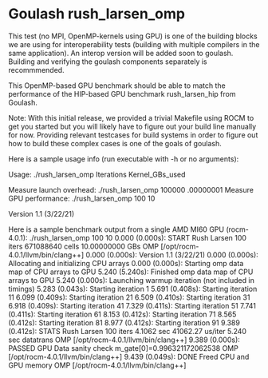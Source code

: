 # Goulash rush_larsen_omp

This test (no MPI, OpenMP-kernels using GPU) is one of the building blocks we are using
for interoperability tests (building with multiple compilers in the same
application). An interop version will be added soon to goulash.
Building and verifying the goulash components separately is recommmended.

This OpenMP-based GPU benchmark should be able to match the performance
of the HIP-based GPU benchmark rush_larsen_hip from Goulash.

Note: With this initial release, we provided a trivial Makefile using 
ROCM to get you started but you will likely have to figure
out your build line manually for now.   Providing relevant testcases 
for build systems in order to figure out how to build these complex 
cases is one of the goals of goulash.

Here is a sample usage info (run executable with -h or no arguments):

Usage: ./rush_larsen_omp  Iterations  Kernel_GBs_used

Measure launch overhead: ./rush_larsen_omp 100000 .00000001
Measure GPU performance: ./rush_larsen_omp    100 10

Version 1.1 (3/22/21)

Here is a sample benchmark output from a single AMD MI60 GPU (rocm-4.0.1):
./rush_larsen_omp 100 10
  0.000 (0.000s): START Rush Larsen 100 iters 671088640 cells 10.00000000 GBs OMP [/opt/rocm-4.0.1/llvm/bin/clang++]
  0.000 (0.000s): Version 1.1 (3/22/21)
  0.000 (0.000s): Allocating and initializing CPU arrays
  0.000 (0.000s): Starting omp data map of CPU arrays to GPU
  5.240 (5.240s): Finished omp data map of CPU arrays to GPU
  5.240 (0.000s): Launching warmup iteration (not included in timings)
  5.283 (0.043s): Starting iteration      1
  5.691 (0.408s): Starting iteration     11
  6.099 (0.409s): Starting iteration     21
  6.509 (0.410s): Starting iteration     31
  6.918 (0.409s): Starting iteration     41
  7.329 (0.411s): Starting iteration     51
  7.741 (0.411s): Starting iteration     61
  8.153 (0.412s): Starting iteration     71
  8.565 (0.412s): Starting iteration     81
  8.977 (0.412s): Starting iteration     91
  9.389 (0.412s): STATS Rush Larsen 100 iters 4.1062 sec 41062.27 us/iter 5.240 sec datatrans OMP [/opt/rocm-4.0.1/llvm/bin/clang++]
  9.389 (0.000s): PASSED GPU Data sanity check m_gate[0]=0.996321172062538 OMP [/opt/rocm-4.0.1/llvm/bin/clang++]
  9.439 (0.049s): DONE Freed CPU and GPU memory OMP [/opt/rocm-4.0.1/llvm/bin/clang++]


